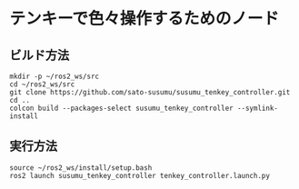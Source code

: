 # テンキーで色々操作するためのノード
## ビルド方法
```
mkdir -p ~/ros2_ws/src
cd ~/ros2_ws/src
git clone https://github.com/sato-susumu/susumu_tenkey_controller.git
cd ..
colcon build --packages-select susumu_tenkey_controller --symlink-install
```

## 実行方法
```
source ~/ros2_ws/install/setup.bash
ros2 launch susumu_tenkey_controller tenkey_controller.launch.py
```
